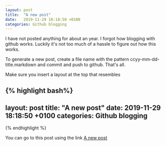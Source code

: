 ```yaml
---
layout: post
title:  "A new post"
date:   2019-11-29 18:18:50 +0100
categories: Github blogging
---
```


I have not posted anything for about an year.
I forgot how blogging with github works.
Luckily it's not too much of a hassle to figure out how this works.

To generate a new post, create a file name with the pattern
ccyy-mm-dd-title.markdown and commit and push to github. 
That's all. 


Make sure you insert a layout at the top that resembles

{% highlight bash%}
---
layout: post
title:  "A new post"
date:   2019-11-29 18:18:50 +0100
categories: Github blogging
---
{% endhighlight %}

You can go to this post using the link
[A new post](https://vikrampawar.github.io/github/blogging/2019/11/29/New-Post.html)